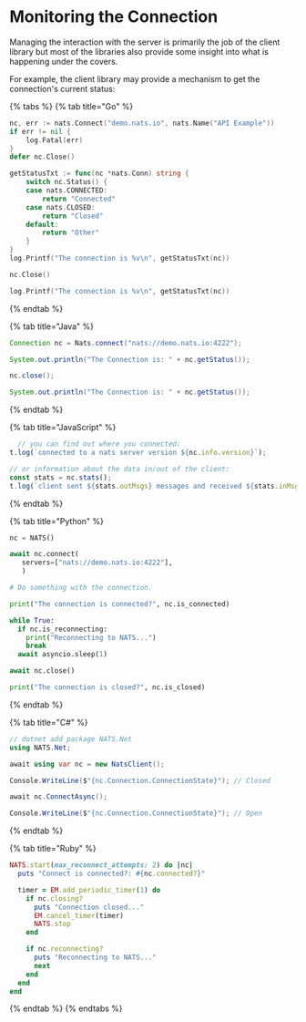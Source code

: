 # Monitoring the Connection

Managing the interaction with the server is primarily the job of the client library but most of the libraries also provide some insight into what is happening under the covers.

For example, the client library may provide a mechanism to get the connection's current status:

{% tabs %}
{% tab title="Go" %}
```go
nc, err := nats.Connect("demo.nats.io", nats.Name("API Example"))
if err != nil {
    log.Fatal(err)
}
defer nc.Close()

getStatusTxt := func(nc *nats.Conn) string {
    switch nc.Status() {
    case nats.CONNECTED:
        return "Connected"
    case nats.CLOSED:
        return "Closed"
    default:
        return "Other"
    }
}
log.Printf("The connection is %v\n", getStatusTxt(nc))

nc.Close()

log.Printf("The connection is %v\n", getStatusTxt(nc))
```
{% endtab %}

{% tab title="Java" %}
```java
Connection nc = Nats.connect("nats://demo.nats.io:4222");

System.out.println("The Connection is: " + nc.getStatus());

nc.close();

System.out.println("The Connection is: " + nc.getStatus());
```
{% endtab %}

{% tab title="JavaScript" %}
```javascript
  // you can find out where you connected:
t.log(`connected to a nats server version ${nc.info.version}`);

// or information about the data in/out of the client:
const stats = nc.stats();
t.log(`client sent ${stats.outMsgs} messages and received ${stats.inMsgs}`);
```
{% endtab %}

{% tab title="Python" %}
```python
nc = NATS()

await nc.connect(
   servers=["nats://demo.nats.io:4222"],
   )

# Do something with the connection.

print("The connection is connected?", nc.is_connected)

while True:
  if nc.is_reconnecting:
    print("Reconnecting to NATS...")
    break
  await asyncio.sleep(1)

await nc.close()

print("The connection is closed?", nc.is_closed)
```
{% endtab %}

{% tab title="C#" %}
```csharp
// dotnet add package NATS.Net
using NATS.Net;

await using var nc = new NatsClient();

Console.WriteLine($"{nc.Connection.ConnectionState}"); // Closed

await nc.ConnectAsync();

Console.WriteLine($"{nc.Connection.ConnectionState}"); // Open
```
{% endtab %}

{% tab title="Ruby" %}
```ruby
NATS.start(max_reconnect_attempts: 2) do |nc|
  puts "Connect is connected?: #{nc.connected?}"

  timer = EM.add_periodic_timer(1) do
    if nc.closing?
      puts "Connection closed..."
      EM.cancel_timer(timer)
      NATS.stop
    end

    if nc.reconnecting?
      puts "Reconnecting to NATS..."
      next
    end
  end
end
```
{% endtab %}
{% endtabs %}

